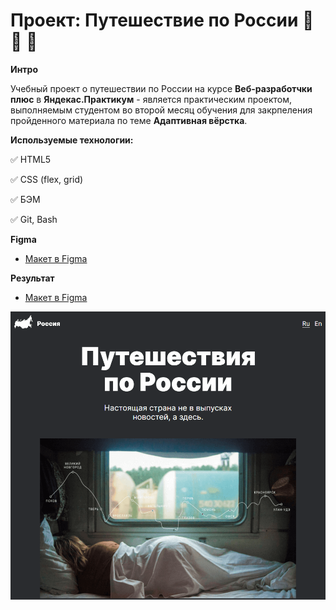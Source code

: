 # Проект: Путешествие по России :station: :station: :station:

**Интро**

Учебный проект о путешествии по России на курсе **Веб-разработчки плюс** в **Яндекас.Практикум** - является практическим проектом, выполняемым студентом во второй месяц обучения для закрпеления пройденного материала по теме **Адаптивная вёрстка**.

**Используемые технологии:**

:white_check_mark: HTML5

:white_check_mark: CSS (flex, grid)

:white_check_mark: БЭМ

:white_check_mark: Git, Bash

**Figma**

* [Макет в Figma](https://www.figma.com/file/5S2WSbEFL6awjVWJ0NWL8Q/Sprint-3_-Russia-_-desktop-mobile?node-id=28503%3A0)

**Результат**

* [Макет в Figma](https://www.figma.com/file/5S2WSbEFL6awjVWJ0NWL8Q/Sprint-3_-Russia-_-desktop-mobile?node-id=28503%3A0)

![Путешествие по России](https://github.com/AlekseiZaitsevWeb/russian-travel/blob/main/readme.png "Путешествие по России")
